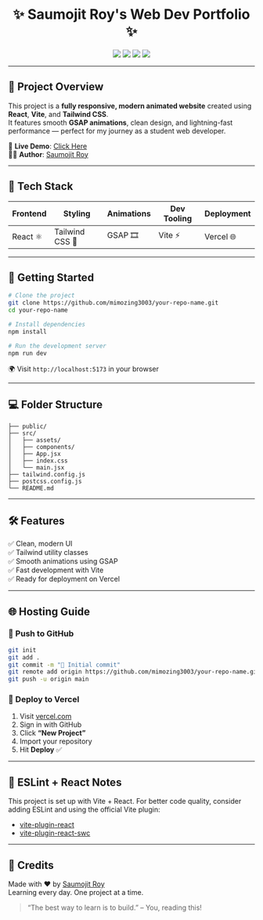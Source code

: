 
<h1 align="center">✨ Saumojit Roy's Web Dev Portfolio ✨</h1>

<p align="center">
  <img src="https://img.shields.io/badge/React-FE-blue?style=for-the-badge&logo=react" />
  <img src="https://img.shields.io/badge/Tailwind-CSS-lightblue?style=for-the-badge&logo=tailwindcss" />
  <img src="https://img.shields.io/badge/Vite-⚡-yellow?style=for-the-badge&logo=vite" />
  <img src="https://img.shields.io/badge/Hosted-Vercel-black?style=for-the-badge&logo=vercel" />
</p>

---

## 🌟 Project Overview

This project is a **fully responsive, modern animated website** created using **React**, **Vite**, and **Tailwind CSS**.  
It features smooth **GSAP animations**, clean design, and lightning-fast performance — perfect for my journey as a student web developer.

🔗 **Live Demo**: [Click Here](https://fuzzy-fortnight-syta.vercel.app/)  
🧑‍💻 **Author**: [Saumojit Roy](https://github.com/mimozing3003)

---

## 📁 Tech Stack

| Frontend  | Styling       | Animations | Dev Tooling | Deployment |
|-----------|---------------|------------|-------------|------------|
| React ⚛️  | Tailwind CSS 💨 | GSAP 🎞️     | Vite ⚡      | Vercel 🌐    |

---

## 🚀 Getting Started

```bash
# Clone the project
git clone https://github.com/mimozing3003/your-repo-name.git
cd your-repo-name

# Install dependencies
npm install

# Run the development server
npm run dev
```

🌍 Visit `http://localhost:5173` in your browser

---

## 💻 Folder Structure

```
├── public/
├── src/
│   ├── assets/
│   ├── components/
│   ├── App.jsx
│   ├── index.css
│   └── main.jsx
├── tailwind.config.js
├── postcss.config.js
└── README.md
```

---

## 🛠 Features

✅ Clean, modern UI  
✅ Tailwind utility classes  
✅ Smooth animations using GSAP  
✅ Fast development with Vite  
✅ Ready for deployment on Vercel

---

## 🌐 Hosting Guide

### 📌 Push to GitHub

```bash
git init
git add .
git commit -m "🎉 Initial commit"
git remote add origin https://github.com/mimozing3003/your-repo-name.git
git push -u origin main
```

### 🌟 Deploy to Vercel

1. Visit [vercel.com](https://vercel.com)
2. Sign in with GitHub
3. Click **“New Project”**
4. Import your repository
5. Hit **Deploy** ✅

---

## 📌 ESLint + React Notes

This project is set up with Vite + React. For better code quality, consider adding ESLint and using the official Vite plugin:
- [vite-plugin-react](https://github.com/vitejs/vite-plugin-react)
- [vite-plugin-react-swc](https://github.com/vitejs/vite-plugin-react/tree/main/packages/plugin-react-swc)

---

## 🙌 Credits

Made with ❤️ by [Saumojit Roy](https://github.com/mimozing3003)  
Learning every day. One project at a time.

> “The best way to learn is to build.” – You, reading this!
